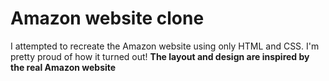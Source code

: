 # Amazon website clone 

I attempted to recreate the Amazon website using only HTML and CSS. I'm pretty proud of how it turned out! 
<b/> The layout and design are inspired by the real Amazon website
